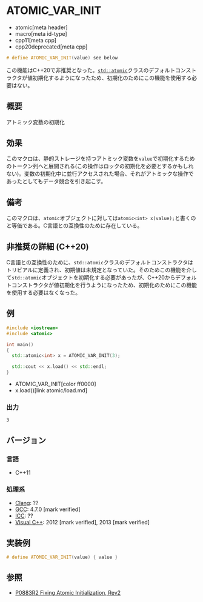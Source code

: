# ATOMIC_VAR_INIT
* atomic[meta header]
* macro[meta id-type]
* cpp11[meta cpp]
* cpp20deprecated[meta cpp]

```cpp
# define ATOMIC_VAR_INIT(value) see below
```

この機能はC++20で非推奨となった。[`std::atomic`](atomic.md)クラスのデフォルトコンストラクタが値初期化するようになったため、初期化のためにこの機能を使用する必要はない。


## 概要
アトミック変数の初期化


## 効果
このマクロは、静的ストレージを持つアトミック変数を`value`で初期化するためのトークン列へと展開される(この操作はロックの初期化を必要とするかもしれない)。変数の初期化中に並行アクセスされた場合、それがアトミックな操作であったとしてもデータ競合を引き起こす。


## 備考
このマクロは、`atomic`オブジェクトに対しては`atomic<int> x(value);`と書くのと等価である。C言語との互換性のために存在している。


## 非推奨の詳細 (C++20)
C言語との互換性のために、`std::atomic`クラスのデフォルトコンストラクタはトリビアルに定義され、初期値は未規定となっていた。そのためこの機能を介して`std::atomic`オブジェクトを初期化する必要があったが、C++20からデフォルトコンストラクタが値初期化を行うようになったため、初期化のためにこの機能を使用する必要はなくなった。


## 例
```cpp example
#include <iostream>
#include <atomic>

int main()
{
  std::atomic<int> x = ATOMIC_VAR_INIT(3);

  std::cout << x.load() << std::endl;
}
```
* ATOMIC_VAR_INIT[color ff0000]
* x.load()[link atomic/load.md]


### 出力
```
3
```


## バージョン
### 言語
- C++11

### 処理系
- [Clang](/implementation.md#clang): ??
- [GCC](/implementation.md#gcc): 4.7.0 [mark verified]
- [ICC](/implementation.md#icc): ??
- [Visual C++](/implementation.md#visual_cpp): 2012 [mark verified], 2013 [mark verified]


## 実装例
```cpp
# define ATOMIC_VAR_INIT(value) { value }
```

## 参照
- [P0883R2 Fixing Atomic Initialization, Rev2](http://www.open-std.org/jtc1/sc22/wg21/docs/papers/2019/p0883r2.pdf)
